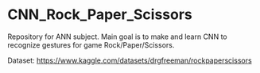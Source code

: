 # CNN_Rock_Paper_Scissors
Repository for ANN subject. Main goal is to make and learn CNN to recognize gestures for game Rock/Paper/Scissors.

Dataset: https://www.kaggle.com/datasets/drgfreeman/rockpaperscissors
